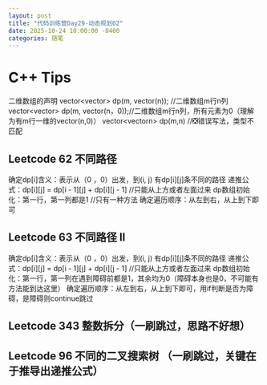```yaml
---
layout: post
title: "代码训练营Day29-动态规划02"
date: 2025-10-24 10:00:00 -0400
categories: 随笔
---
```


# C++ Tips
二维数组的声明
vector<vector<int>> dp(m, vector<int>(n)); //二维数组m行n列
vector<vector<int>> dp(m, vector<int>(n，0));//二维数组m行n列，所有元素为0（理解为有m行一维的vector<int>(n,0)）
vector<vectorn<int>> dp(m,n) //❎错误写法，类型不匹配


## Leetcode 62 不同路径 
确定dp[i]含义：表示从（0 ，0）出发，到(i, j) 有dp[i][j]条不同的路径
递推公式：dp[i][j] = dp[i - 1][j] + dp[i][j - 1] //只能从上方或者左面过来
dp数组初始化：第一行，第一列都是1 //只有一种方法
确定遍历顺序：从左到右，从上到下即可

## Leetcode 63 不同路径 II
确定dp[i]含义：表示从（0 ，0）出发，到(i, j) 有dp[i][j]条不同的路径
递推公式：dp[i][j] = dp[i - 1][j] + dp[i][j - 1] //只能从上方或者左面过来
dp数组初始化：第一行，第一列在遇到障碍前都是1，其余均为0（障碍本身也是0，不可能有方法能到达这里）
确定遍历顺序：从左到右，从上到下即可，用if判断是否为障碍，是障碍则continue跳过

## Leetcode 343 整数拆分（一刷跳过，思路不好想）

## Leetcode 96 不同的二叉搜索树 （一刷跳过，关键在于推导出递推公式）



